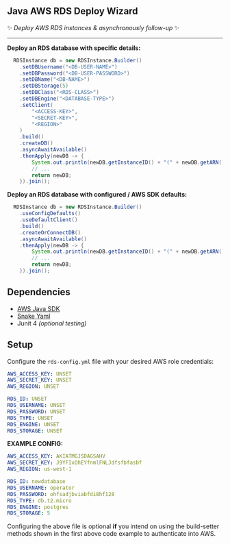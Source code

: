 ## Java AWS RDS Deploy Wizard
✨ _Deploy AWS RDS instances & asynchronously follow-up_ ✨
_________________

**Deploy an RDS database with specific details:**
```java
  RDSInstance db = new RDSInstance.Builder()
    .setDBUsername("<DB-USER-NAME>")
    .setDBPassword("<DB-USER-PASSWORD>")
    .setDBName("<DB-NAME>")
    .setDBStorage(5)
    .setDBClass("<RDS-CLASS>")
    .setDBEngine("<DATABASE-TYPE>")
    .setClient(
        "<ACCESS-KEY>",
        "<SECRET-KEY>",
        "<REGION>"
    )
    .build()
    .createDB()
    .asyncAwaitAvailable()
    .thenApply(newDB -> {
        System.out.println(newDB.getInstanceID() + "(" + newDB.getARN() + ") " + "is now available");
        // ...
        return newDB;
    }).join();
```

**Deploy an RDS database with configured / AWS SDK defaults:**
```java
  RDSInstance db = new RDSInstance.Builder()
    .useConfigDefaults()
    .useDefaultClient()
    .build()
    .createOrConnectDB()
    .asyncAwaitAvailable()
    .thenApply(newDB -> {
        System.out.println(newDB.getInstanceID() + "(" + newDB.getARN() + ") " + "is now available");
        // ...
        return newDB;
    }).join();
```

## Dependencies
- [AWS Java SDK](https://mvnrepository.com/artifact/com.amazonaws/aws-java-sdk "AWS Java SDK")
- [Snake Yaml](https://mvnrepository.com/artifact/org.yaml/snakeyaml "SnakeYaml")
- Junit 4 _(optional testing)_

## Setup
Configure the ``rds-config.yml`` file with your desired AWS role credentials:
```yaml
AWS_ACCESS_KEY: UNSET
AWS_SECRET_KEY: UNSET
AWS_REGION: UNSET

RDS_ID: UNSET
RDS_USERNAME: UNSET
RDS_PASSWORD: UNSET
RDS_TYPE: UNSET
RDS_ENGINE: UNSET
RDS_STORAGE: UNSET
```

**EXAMPLE CONFIG:**
```yaml
AWS_ACCESS_KEY: AKIATMGJSDAGSAHV
AWS_SECRET_KEY: J9YFIxOhEYfnmlFNLJdfsfbfasbf
AWS_REGION: us-west-1

RDS_ID: newdatabase
RDS_USERNAME: operator
RDS_PASSWORD: ohfsadjbviabfdi8hf128
RDS_TYPE: db.t2.micro
RDS_ENGINE: postgres
RDS_STORAGE: 5
```
Configuring the above file is optional **if** you intend on using the build-setter methods shown in the first above code example to authenticate into AWS.

